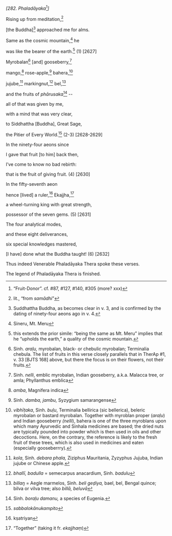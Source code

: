*\[282. Phaladāyaka*[^1]*\]*

Rising up from meditation,[^2]

\[the Buddha\][^3] approached me for alms.

Same as the cosmic mountain,[^4] he

was like the bearer of the earth.[^5] (1) \[2627\]

Myrobalan[^6] \[and\] gooseberry,[^7]

mango,[^8] rose-apple,[^9] bahera,[^10]

jujube,[^11] markingnut,[^12] bel,[^13]

and the fruits of *phārusaka*[^14] *--*

all of that was given by me,

with a mind that was very clear,

to Siddhattha \[Buddha\], Great Sage,

the Pitier of Every World.[^15] (2-3) \[2628-2629\]

In the ninety-four aeons since

I gave that fruit \[to him\] back then,

I’ve come to know no bad rebirth:

that is the fruit of giving fruit. (4) \[2630\]

In the fifty-seventh aeon

hence \[lived\] a ruler,[^16] Ekajjha,[^17]

a wheel-turning king with great strength,

possessor of the seven gems. (5) \[2631\]

The four analytical modes,

and these eight deliverances,

six special knowledges mastered,

\[I have\] done what the Buddha taught! (6) \[2632\]

Thus indeed Venerable Phaladāyaka Thera spoke these verses.

The legend of Phaladāyaka Thera is finished.

[^1]: “Fruit-Donor”. cf. \#87, \#127, \#140, \#305 (more? xxx)

[^2]: lit., “from *samādhi*”

[^3]: Suddhattha Buddha, as becomes clear in v. 3, and is confirmed by
    the dating of ninety-four aeons ago in v. 4.

[^4]: Sineru, Mt. Meru

[^5]: this extends the prior simile: “being the same as Mt. Meru”
    implies that he “upholds the earth,” a quality of the cosmic
    mountain.

[^6]: Sinh. *araḷu,* myrobalan, black- or chebulic myrobalan; Terminalia
    chebula. The list of fruits in this verse closely parallels that in
    TherAp \#1, v. 33 \[BJTS 168\] above, but there the focus is on
    their flowers, not their fruits.

[^7]: Sinh. *nelli*, emblic myrobalan, Indian gooseberry, a.k.a. Malacca
    tree, or amla; Phyllanthus emblica

[^8]: *amba*, Magnifera indica

[^9]: Sinh. *damba, jambu,* Syzygium samarangense

[^10]: *vibhīṭaka*, Sinh. *buḷu*, Terminalia bellirica (sic bellerica),
    beleric myrobalan or bastard myrobalan. Together with myroblan
    proper (*araḷu*) and Indian gooseberry *(nelli*), bahera is one of
    the three myroblans upon which many Ayurvedic and Sinhala medicines
    are based; the dried nuts are typically pounded into powder which is
    then used in oils and other decoctions. Here, on the contrary, the
    reference is likely to the fresh fruit of these trees, which is also
    used in medicines and eaten (especially gooseberrry).

[^11]: *kola*, Sinh. *debara phala,* Ziziphus Mauritania, Zyzyphus
    Jujuba, Indian jujube or Chinese apple.

[^12]: *bhallī, badulla* = semecarpus anacardium, Sinh. *badulu*

[^13]: *billaŋ* = Aegle marmelos, Sinh. *beli geḍiya,* bael, bel, Bengal
    quince; bilva or vilva tree; also *billā, beluvā*

[^14]: Sinh. *boraḷu damanu,* a species of Eugenia.

[^15]: *sabbalokānukampito*

[^16]: kṣatriyan

[^17]: “Together” (taking it fr. *ekajjhaṃ*)
